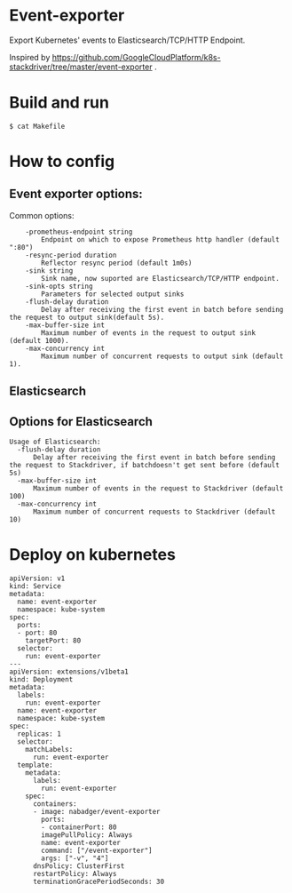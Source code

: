 # Event-exporter

Export Kubernetes' events to Elasticsearch/TCP/HTTP Endpoint.

Inspired by https://github.com/GoogleCloudPlatform/k8s-stackdriver/tree/master/event-exporter .

# Build and run

```
$ cat Makefile
```

# How to config

## Event exporter options:
   
Common options:

```
    -prometheus-endpoint string
        Endpoint on which to expose Prometheus http handler (default ":80")
    -resync-period duration
        Reflector resync period (default 1m0s)
    -sink string
        Sink name, now suported are Elasticsearch/TCP/HTTP endpoint.
    -sink-opts string
        Parameters for selected output sinks
    -flush-delay duration
        Delay after receiving the first event in batch before sending the request to output sink(default 5s).
    -max-buffer-size int
        Maximum number of events in the request to output sink (default 1000).
    -max-concurrency int
        Maximum number of concurrent requests to output sink (default 1).
```

## Elasticsearch


## Options for Elasticsearch

   ```
   Usage of Elasticsearch:
     -flush-delay duration
         Delay after receiving the first event in batch before sending the request to Stackdriver, if batchdoesn't get sent before (default 5s)
     -max-buffer-size int
         Maximum number of events in the request to Stackdriver (default 100)
     -max-concurrency int
         Maximum number of concurrent requests to Stackdriver (default 10)
   ```

# Deploy on kubernetes

```
apiVersion: v1
kind: Service
metadata:
  name: event-exporter
  namespace: kube-system
spec:
  ports:
  - port: 80
    targetPort: 80
  selector:
    run: event-exporter
---
apiVersion: extensions/v1beta1
kind: Deployment
metadata:
  labels:
    run: event-exporter
  name: event-exporter
  namespace: kube-system
spec:
  replicas: 1
  selector:
    matchLabels:
      run: event-exporter
  template:
    metadata:
      labels:
        run: event-exporter
    spec:
      containers:
      - image: nabadger/event-exporter
        ports:
        - containerPort: 80 
        imagePullPolicy: Always
        name: event-exporter
        command: ["/event-exporter"]
        args: ["-v", "4"]
      dnsPolicy: ClusterFirst
      restartPolicy: Always
      terminationGracePeriodSeconds: 30
```
